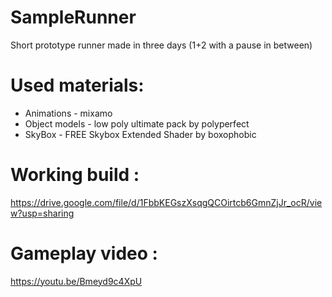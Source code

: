 # SampleRunner
Short prototype runner made in three days (1+2 with a pause in between)

# Used materials:
* Animations - mixamo 
* Object models - low poly ultimate pack by polyperfect
* SkyBox - FREE Skybox Extended Shader by boxophobic


# Working build :

https://drive.google.com/file/d/1FbbKEGszXsqgQCOirtcb6GmnZjJr_ocR/view?usp=sharing

# Gameplay video : 

https://youtu.be/Bmeyd9c4XpU

